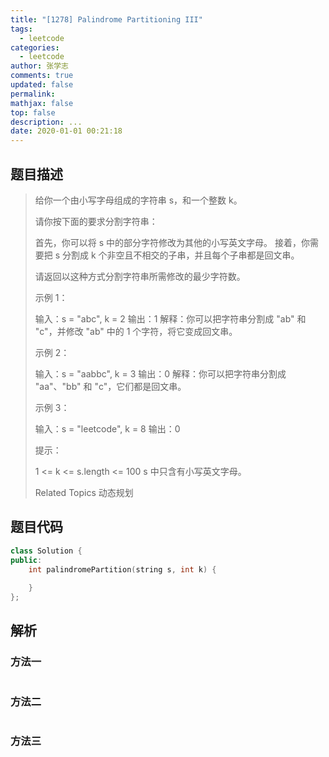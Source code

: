 ```yaml
---
title: "[1278] Palindrome Partitioning III"
tags:
  - leetcode
categories:
  - leetcode
author: 张学志
comments: true
updated: false
permalink:
mathjax: false
top: false
description: ...
date: 2020-01-01 00:21:18
---
```


## 题目描述

> 给你一个由小写字母组成的字符串 s，和一个整数 k。 
> 
> 请你按下面的要求分割字符串： 
> 
> 
> 首先，你可以将 s 中的部分字符修改为其他的小写英文字母。 
> 接着，你需要把 s 分割成 k 个非空且不相交的子串，并且每个子串都是回文串。 
> 
> 
> 请返回以这种方式分割字符串所需修改的最少字符数。 
> 
> 
> 
> 示例 1： 
> 
> 输入：s = "abc", k = 2
> 输出：1
> 解释：你可以把字符串分割成 "ab" 和 "c"，并修改 "ab" 中的 1 个字符，将它变成回文串。
> 
> 
> 示例 2： 
> 
> 输入：s = "aabbc", k = 3
> 输出：0
> 解释：你可以把字符串分割成 "aa"、"bb" 和 "c"，它们都是回文串。 
> 
> 示例 3： 
> 
> 输入：s = "leetcode", k = 8
> 输出：0
> 
> 
> 
> 
> 提示： 
> 
> 
> 1 <= k <= s.length <= 100 
> s 中只含有小写英文字母。 
> 
> Related Topics 动态规划

## 题目代码

```cpp
class Solution {
public:
    int palindromePartition(string s, int k) {
        
    }
};
```

## 解析

### 方法一

```cpp

```

### 方法二

```cpp

```

### 方法三

```cpp

```

